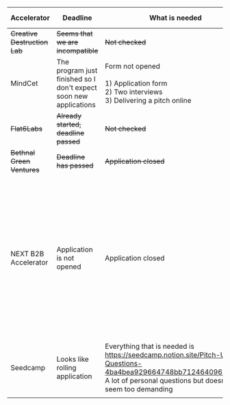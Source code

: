 | Accelerator                  | Deadline                                                          | What is needed                                                                                                                                                            | Location requirements                                                                      | Notes                                                                                                                                                                                                                                                                                                                |
| ---------------------------- | ----------------------------------------------------------------- | ------------------------------------------------------------------------------------------------------------------------------------------------------------------------- | ------------------------------------------------------------------------------------------ | -------------------------------------------------------------------------------------------------------------------------------------------------------------------------------------------------------------------------------------------------------------------------------------------------------------------- |
| ~~Creative Destruction Lab~~ | ~~Seems that we are incompatible~~                                | ~~Not checked~~                                                                                                                                                           | ~~Not sure~~                                                                               |                                                                                                                                                                                                                                                                                                                      |
| MindCet                      | The program just finished so I don't expect soon new applications | Form not opened<br><br>1) Application form<br>2) Two interviews<br>3) Delivering a pitch online                                                                           | - there will be one week on-site in London, UK<br>- Others online                          |                                                                                                                                                                                                                                                                                                                      |
| ~~Flat6Labs~~                | ~~Already started, deadline passed~~                              | ~~Not checked~~                                                                                                                                                           | ~~Based in Egypt/Oman/UAE~~                                                                | ~~They are focused on other sectors~~                                                                                                                                                                                                                                                                                |
| ~~Bethnal Green Ventures~~   | ~~Deadline has passed~~                                           | ~~Application closed~~                                                                                                                                                    | ~~Six week hybrid programme~~                                                              |                                                                                                                                                                                                                                                                                                                      |
| NEXT B2B Accelerator         | Application is not opened                                         | Application closed                                                                                                                                                        | - First and last two weeks are in person, the remaining program is hosted mainly virtually | - connect to the industry network of Vali and ESMT<br>- connect to investors and entrepreneurs of the Berlin startup ecosystem<br>- access our co-working space and rooftop terrace <br>- access outstanding mentors and coaches<br>- receive perks, such as AWS or Notion, access to co-working space and many more |
| Seedcamp                     | Looks like rolling application                                    | Everything that is needed is https://seedcamp.notion.site/Pitch-Us-Questions-4ba4bea929664748bb71246409630d78. A lot of personal questions but doesn't seem too demanding | Not specified                                                                              | have 9 1bn+ companies<br>Crazy people                                                                                                                                                                                                                                                                                |
|                              |                                                                   |                                                                                                                                                                           |                                                                                            |                                                                                                                                                                                                                                                                                                                      |
